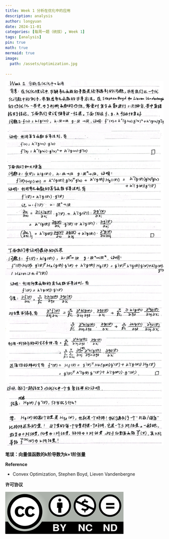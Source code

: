 ```yaml
---
title: Week 1 分析在优化中的应用
description: analysis
author: longyuan
date: 2024-11-01 
categories: [每周一题（统拔）, Week 1]
tags: [analysis]
pin: true
math: true
mermaid: true
image:
  path: /assets/optimization.jpg

---
```


![alt text](../assets/week1_1.jpg)

![alt text](../assets/week1_2.jpg)

**笔误：向量值函数的k阶导数为k+1阶张量**

**Reference**
* Convex Optimization, Stephen Boyd, Lieven Vandenbergne

**许可协议**


![alt text](../assets/ccbyncnd.png)
